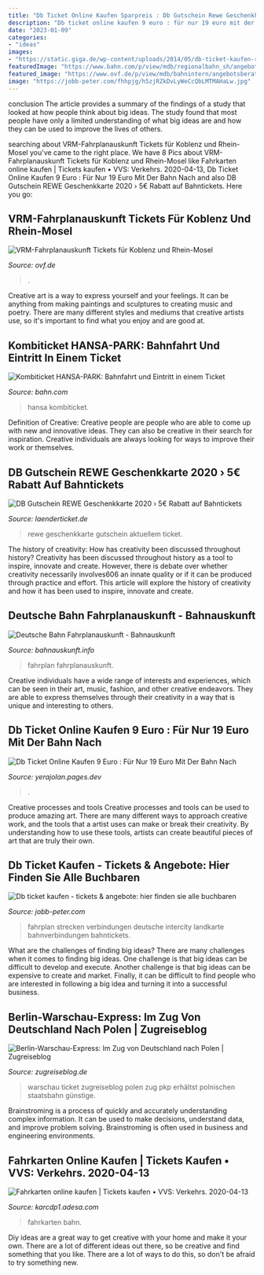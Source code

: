 ```yaml
---
title: "Db Ticket Online Kaufen Sparpreis : Db Gutschein Rewe Geschenkkarte 2020 › 5€ Rabatt Auf Bahntickets"
description: "Db ticket online kaufen 9 euro : für nur 19 euro mit der bahn nach"
date: "2023-01-09"
categories:
- "ideas"
images:
- "https://static.giga.de/wp-content/uploads/2014/05/db-ticket-kaufen-rcm992x540.jpg"
featuredImage: "https://www.bahn.com/p/view/mdb/regionalbahn_sh/angebot/mdb_247955_hansa_park_980x245_cp_0x362_1200x662.jpg"
featured_image: "https://www.ovf.de/p/view/mdb/bahnintern/angebotsberatung/regio/verbund-tickets/2018/mdb_275370_vrm_4zu2_920x230_cp_0x210_1080x480.jpg"
image: "https://jobb-peter.com/fhhpjg/h5zjRZkDvLyWeCcQbLMTMAHaLw.jpg"
---
```



conclusion
The article provides a summary of the findings of a study that looked at how people think about big ideas. The study found that most people have only a limited understanding of what big ideas are and how they can be used to improve the lives of others.

	

		
searching about VRM-Fahrplanauskunft Tickets für Koblenz und Rhein-Mosel you've came to the right place. We have 8 Pics about VRM-Fahrplanauskunft Tickets für Koblenz und Rhein-Mosel like Fahrkarten online kaufen | Tickets kaufen • VVS: Verkehrs. 2020-04-13, Db Ticket Online Kaufen 9 Euro : Für Nur 19 Euro Mit Der Bahn Nach and also DB Gutschein REWE Geschenkkarte 2020 › 5€ Rabatt auf Bahntickets. Here you go:
		
    
## VRM-Fahrplanauskunft Tickets Für Koblenz Und Rhein-Mosel

<img loading=lazy src="https://www.ovf.de/p/view/mdb/bahnintern/angebotsberatung/regio/verbund-tickets/2018/mdb_275370_vrm_4zu2_920x230_cp_0x210_1080x480.jpg" onerror="this.onerror=null;this.src='https://tse4.mm.bing.net/th?id=OIP.G3NmHnJD7P4L46Hr2-3rcwHaB2&amp;pid=15.1';" alt="VRM-Fahrplanauskunft Tickets für Koblenz und Rhein-Mosel">

_Source: ovf.de_

>. 

	

Creative art is a way to express yourself and your feelings. It can be anything from making paintings and sculptures to creating music and poetry. There are many different styles and mediums that creative artists use, so it's important to find what you enjoy and are good at.

    
## Kombiticket HANSA-PARK: Bahnfahrt Und Eintritt In Einem Ticket

<img loading=lazy src="https://www.bahn.com/p/view/mdb/regionalbahn_sh/angebot/mdb_247955_hansa_park_980x245_cp_0x362_1200x662.jpg" onerror="this.onerror=null;this.src='https://tse1.mm.bing.net/th?id=OIP.DysOSdpAyyLiK6gLwEp9fgHaB2&amp;pid=15.1';" alt="Kombiticket HANSA-PARK: Bahnfahrt und Eintritt in einem Ticket">

_Source: bahn.com_

>hansa kombiticket. 

	

Definition of Creative:
Creative people are people who are able to come up with new and innovative ideas. They can also be creative in their search for inspiration. Creative individuals are always looking for ways to improve their work or themselves.

    
## DB Gutschein REWE Geschenkkarte 2020 › 5€ Rabatt Auf Bahntickets

<img loading=lazy src="https://laenderticket.de/wp-content/uploads/rewe-db-geschenkkarte-400x189.jpg" onerror="this.onerror=null;this.src='https://tse4.mm.bing.net/th?id=OIP.86GSQ61pK8r4Eq90JrFoPgAAAA&amp;pid=15.1';" alt="DB Gutschein REWE Geschenkkarte 2020 › 5€ Rabatt auf Bahntickets">

_Source: laenderticket.de_

>rewe geschenkkarte gutschein aktuellem ticket. 

	

The history of creativity: How has creativity been discussed throughout history?
Creativity has been discussed throughout history as a tool to inspire, innovate and create. However, there is debate over whether creativity necessarily involves606
an innate quality or if it can be produced through practice and effort. This article will explore the history of creativity and how it has been used to inspire, innovate and create.

    
## Deutsche Bahn Fahrplanauskunft - Bahnauskunft

<img loading=lazy src="https://bahnauskunft.info/wp-content/uploads/bahnauskunft-cover-3.jpg" onerror="this.onerror=null;this.src='https://tse2.mm.bing.net/th?id=OIP.VlqUfQY26nwJMwh89D-mbwHaEc&amp;pid=15.1';" alt="Deutsche Bahn Fahrplanauskunft - Bahnauskunft">

_Source: bahnauskunft.info_

>fahrplan fahrplanauskunft. 

	

Creative individuals have a wide range of interests and experiences, which can be seen in their art, music, fashion, and other creative endeavors. They are able to express themselves through their creativity in a way that is unique and interesting to others.

    
## Db Ticket Online Kaufen 9 Euro : Für Nur 19 Euro Mit Der Bahn Nach

<img loading=lazy src="https://comprarmarihuanamadrid.com/ger/wp-content/uploads/2020/09/20200616_154956-768x1024.jpg" onerror="this.onerror=null;this.src='https://tse1.mm.bing.net/th?id=OIP.VjXsVCExi_sSH8CSGaLlkAHaJ4&amp;pid=15.1';" alt="Db Ticket Online Kaufen 9 Euro : Für Nur 19 Euro Mit Der Bahn Nach">

_Source: yerajolan.pages.dev_

>. 

	

Creative processes and tools
Creative processes and tools can be used to produce amazing art. There are many different ways to approach creative work, and the tools that a artist uses can make or break their creativity. By understanding how to use these tools, artists can create beautiful pieces of art that are truly their own.

    
## Db Ticket Kaufen - Tickets &amp; Angebote: Hier Finden Sie Alle Buchbaren

<img loading=lazy src="https://jobb-peter.com/fhhpjg/h5zjRZkDvLyWeCcQbLMTMAHaLw.jpg" onerror="this.onerror=null;this.src='https://tse4.mm.bing.net/th?id=OIP.HFoaawTR1wDzLdCe_WxDPgAAAA&amp;pid=15.1';" alt="Db ticket kaufen - tickets &amp; angebote: hier finden sie alle buchbaren">

_Source: jobb-peter.com_

>fahrplan strecken verbindungen deutsche intercity landkarte bahnverbindungen bahntickets. 

	

What are the challenges of finding big ideas?
There are many challenges when it comes to finding big ideas. One challenge is that big ideas can be difficult to develop and execute. Another challenge is that big ideas can be expensive to create and market. Finally, it can be difficult to find people who are interested in following a big idea and turning it into a successful business.

    
## Berlin-Warschau-Express: Im Zug Von Deutschland Nach Polen | Zugreiseblog

<img loading=lazy src="https://www.zugreiseblog.de/wp-content/uploads/2018/03/ticket-warschau-berlin-520x217.jpg" onerror="this.onerror=null;this.src='https://tse2.mm.bing.net/th?id=OIP.EeSIznJZjpTrrhJUN3_1JgHaDF&amp;pid=15.1';" alt="Berlin-Warschau-Express: Im Zug von Deutschland nach Polen | Zugreiseblog">

_Source: zugreiseblog.de_

>warschau ticket zugreiseblog polen zug pkp erhältst polnischen staatsbahn günstige. 

	

Brainstroming is a process of quickly and accurately understanding complex information. It can be used to make decisions, understand data, and improve problem solving. Brainstroming is often used in business and engineering environments.

    
## Fahrkarten Online Kaufen | Tickets Kaufen • VVS: Verkehrs. 2020-04-13

<img loading=lazy src="https://static.giga.de/wp-content/uploads/2014/05/db-ticket-kaufen-rcm992x540.jpg" onerror="this.onerror=null;this.src='https://tse1.mm.bing.net/th?id=OIP.g7ivdJ9sAYMwBzJpXFSeOQHaEC&amp;pid=15.1';" alt="Fahrkarten online kaufen | Tickets kaufen • VVS: Verkehrs. 2020-04-13">

_Source: karcdp1.adesa.com_

>fahrkarten bahn. 

	

Diy ideas are a great way to get creative with your home and make it your own. There are a lot of different ideas out there, so be creative and find something that you like. There are a lot of ways to do this, so don't be afraid to try something new.

